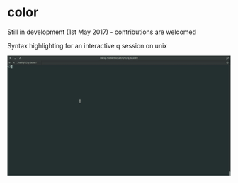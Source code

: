 # color

Still in development (1st May 2017) - contributions are welcomed

Syntax highlighting for an interactive q session on unix


![Alt text](exampleColor.gif?raw=true "color")
